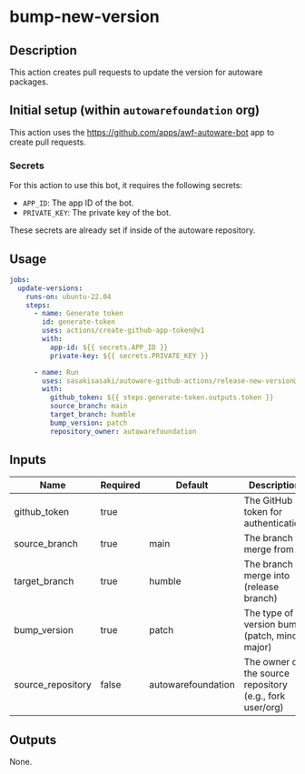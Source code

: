 # bump-new-version

## Description

This action creates pull requests to update the version for autoware packages.

## Initial setup (within `autowarefoundation` org)

This action uses the <https://github.com/apps/awf-autoware-bot> app to create pull requests.

### Secrets

For this action to use this bot, it requires the following secrets:

- `APP_ID`: The app ID of the bot.
- `PRIVATE_KEY`: The private key of the bot.

These secrets are already set if inside of the autoware repository.

## Usage

```yaml
jobs:
  update-versions:
    runs-on: ubuntu-22.04
    steps:
      - name: Generate token
        id: generate-token
        uses: actions/create-github-app-token@v1
        with:
          app-id: ${{ secrets.APP_ID }}
          private-key: ${{ secrets.PRIVATE_KEY }}

      - name: Run
        uses: sasakisasaki/autoware-github-actions/release-new-version@testing/release-new-version
        with:
          github_token: ${{ steps.generate-token.outputs.token }}
          source_branch: main
          target_branch: humble
          bump_version: patch
          repository_owner: autowarefoundation
```

## Inputs

| Name             | Required | Default            | Description                                              |
| ---------------- | -------- | ------------------ | -------------------------------------------------------- |
| github_token     | true     |                    | The GitHub token for authentication                      |
| source_branch    | true     | main               | The branch to merge from                                 |
| target_branch    | true     | humble             | The branch to merge into (release branch)                |
| bump_version     | true     | patch              | The type of version bump (patch, minor, major)           |
| source_repository | false    | autowarefoundation | The owner of the source repository (e.g., fork user/org) |

## Outputs

None.
